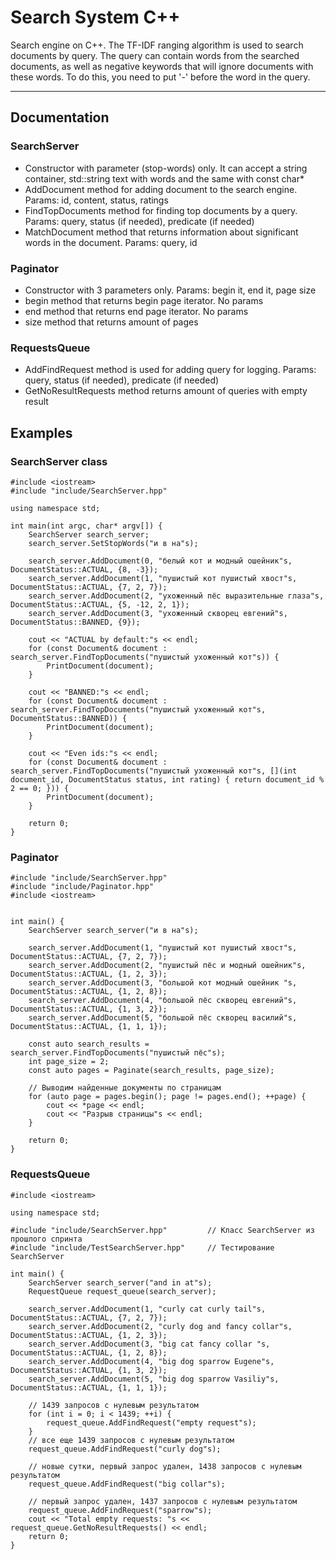 # Search System C++

Search engine on C++. The TF-IDF ranging algorithm is used to search documents by query. The query can contain words from the searched documents, as well as negative keywords that will ignore documents with these words. To do this, you need to put '-' before the word in the query.

---

## Documentation

### SearchServer

+ Constructor with parameter (stop-words) only. It can accept a string container, std::string text with words and the same with const char*
+ AddDocument method for adding document to the search engine. Params: id, content, status, ratings
+ FindTopDocuments method for finding top documents by a query. Params: query, status (if needed), predicate (if needed)
+ MatchDocument method that returns information about significant words in the document. Params: query, id


### Paginator

+ Constructor with 3 parameters only. Params: begin it, end it, page size
+ begin method that returns begin page iterator. No params
+ end method that returns end page iterator. No params
+ size method that returns amount of pages


### RequestsQueue

+ AddFindRequest method is used for adding query for logging. Params: query, status (if needed), predicate (if needed)
+ GetNoResultRequests method returns amount of queries with empty result

## Examples

### SearchServer class


    #include <iostream>
    #include "include/SearchServer.hpp"

    using namespace std;
    
    int main(int argc, char* argv[]) {
        SearchServer search_server;
        search_server.SetStopWords("и в на"s);

        search_server.AddDocument(0, "белый кот и модный ошейник"s,        DocumentStatus::ACTUAL, {8, -3});
        search_server.AddDocument(1, "пушистый кот пушистый хвост"s,       DocumentStatus::ACTUAL, {7, 2, 7});
        search_server.AddDocument(2, "ухоженный пёс выразительные глаза"s, DocumentStatus::ACTUAL, {5, -12, 2, 1});
        search_server.AddDocument(3, "ухоженный скворец евгений"s,         DocumentStatus::BANNED, {9});

        cout << "ACTUAL by default:"s << endl;
        for (const Document& document : search_server.FindTopDocuments("пушистый ухоженный кот"s)) {
            PrintDocument(document);
        }

        cout << "BANNED:"s << endl;
        for (const Document& document : search_server.FindTopDocuments("пушистый ухоженный кот"s, DocumentStatus::BANNED)) {
            PrintDocument(document);
        }

        cout << "Even ids:"s << endl;
        for (const Document& document : search_server.FindTopDocuments("пушистый ухоженный кот"s, [](int document_id, DocumentStatus status, int rating) { return document_id % 2 == 0; })) {
            PrintDocument(document);
        }

        return 0;
    } 


### Paginator

    #include "include/SearchServer.hpp"
    #include "include/Paginator.hpp"
    #include <iostream>


    int main() {
        SearchServer search_server("и в на"s);

        search_server.AddDocument(1, "пушистый кот пушистый хвост"s, DocumentStatus::ACTUAL, {7, 2, 7});
        search_server.AddDocument(2, "пушистый пёс и модный ошейник"s, DocumentStatus::ACTUAL, {1, 2, 3});
        search_server.AddDocument(3, "большой кот модный ошейник "s, DocumentStatus::ACTUAL, {1, 2, 8});
        search_server.AddDocument(4, "большой пёс скворец евгений"s, DocumentStatus::ACTUAL, {1, 3, 2});
        search_server.AddDocument(5, "большой пёс скворец василий"s, DocumentStatus::ACTUAL, {1, 1, 1});

        const auto search_results = search_server.FindTopDocuments("пушистый пёс"s);
        int page_size = 2;
        const auto pages = Paginate(search_results, page_size);

        // Выводим найденные документы по страницам
        for (auto page = pages.begin(); page != pages.end(); ++page) {
            cout << *page << endl;
            cout << "Разрыв страницы"s << endl;
        }

        return 0;
    }


### RequestsQueue

    #include <iostream>

    using namespace std;

    #include "include/SearchServer.hpp"         // Класс SearchServer из прошлого спринта
    #include "include/TestSearchServer.hpp"     // Тестирование SearchServer

    int main() {
        SearchServer search_server("and in at"s);
        RequestQueue request_queue(search_server);

        search_server.AddDocument(1, "curly cat curly tail"s, DocumentStatus::ACTUAL, {7, 2, 7});
        search_server.AddDocument(2, "curly dog and fancy collar"s, DocumentStatus::ACTUAL, {1, 2, 3});
        search_server.AddDocument(3, "big cat fancy collar "s, DocumentStatus::ACTUAL, {1, 2, 8});
        search_server.AddDocument(4, "big dog sparrow Eugene"s, DocumentStatus::ACTUAL, {1, 3, 2});
        search_server.AddDocument(5, "big dog sparrow Vasiliy"s, DocumentStatus::ACTUAL, {1, 1, 1});

        // 1439 запросов с нулевым результатом
        for (int i = 0; i < 1439; ++i) {
            request_queue.AddFindRequest("empty request"s);
        }
        // все еще 1439 запросов с нулевым результатом
        request_queue.AddFindRequest("curly dog"s);

        // новые сутки, первый запрос удален, 1438 запросов с нулевым результатом
        request_queue.AddFindRequest("big collar"s);
        
        // первый запрос удален, 1437 запросов с нулевым результатом
        request_queue.AddFindRequest("sparrow"s);
        cout << "Total empty requests: "s << request_queue.GetNoResultRequests() << endl;
        return 0;
    }
